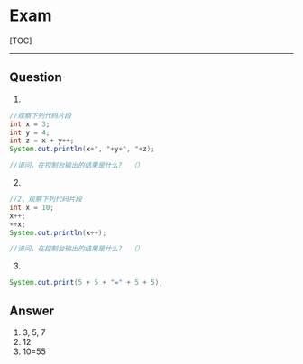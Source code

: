 # Exam

[TOC]

____



## Question

1.

```java
//观察下列代码片段
int x = 3;
int y = 4;
int z = x + y++;
System.out.println(x+", "+y+", "+z);

//请问，在控制台输出的结果是什么?  （）

```

2.

```java
//2、观察下列代码片段
int x = 10;
x++;
++x;
System.out.println(x++);

//请问，在控制台输出的结果是什么?  （）

```



3.

```java
System.out.print(5 + 5 + "=" + 5 + 5);
```







































## Answer

1. 3, 5, 7
2. 12
3. 10=55











